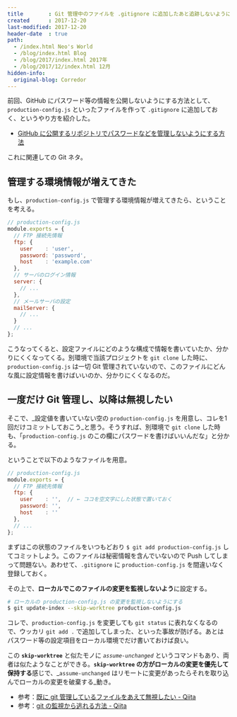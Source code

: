 ```yaml
---
title        : Git 管理中のファイルを .gitignore に追加したあと追跡しないようにする
created      : 2017-12-20
last-modified: 2017-12-20
header-date  : true
path:
  - /index.html Neo's World
  - /blog/index.html Blog
  - /blog/2017/index.html 2017年
  - /blog/2017/12/index.html 12月
hidden-info:
  original-blog: Corredor
---
```


前回、GitHub にパスワード等の情報を公開しないようにする方法として、`production-config.js` といったファイルを作って `.gitignore` に追加しておく、というやり方を紹介した。

- [GitHub に公開するリポジトリでパスワードなどを管理しないようにする方法](/blog/2017/12/19-02.html)

これに関連しての Git ネタ。

## 管理する環境情報が増えてきた

もし、`production-config.js` で管理する環境情報が増えてきたら、ということを考える。

```javascript
// production-config.js
module.exports = {
  // FTP 接続先情報
  ftp: {
    user    : 'user',
    password: 'password',
    host    : 'example.com'
  },
  // サーバのログイン情報
  server: {
    // ...
  },
  // メールサーバの設定
  mailServer: {
    // ...
  }
  // ...
};
```

こうなってくると、設定ファイルにどのような構成で情報を書いていたか、分かりにくくなってくる。別環境で当該プロジェクトを `git clone` した時に、`production-config.js` は一切 Git 管理されていないので、このファイルにどんな風に設定情報を書けばいいのか、分かりにくくなるのだ。

## 一度だけ Git 管理し、以降は無視したい

そこで、_設定値を書いていない空の `production-config.js` を用意し、コレを1回だけコミットしておこう_と思う。そうすれば、別環境で `git clone` した時も、「`production-config.js` のこの欄にパスワードを書けばいいんだな」と分かる。

ということで以下のようなファイルを用意。

```javascript
// production-config.js
module.exports = {
  // FTP 接続先情報
  ftp: {
    user    : '',  // ← ココを空文字にした状態で置いておく
    password: '',
    host    : ''
  },
  // ...
};
```

まずはこの状態のファイルをいつもどおり `$ git add production-config.js` してコミットしよう。このファイルは秘密情報を含んでいないので Push してしまって問題ない。あわせて、`.gitignore` に `production-config.js` を間違いなく登録しておく。

その上で、**ローカルでこのファイルの変更を監視しないよう**に設定する。

```bash
# ローカルの production-config.js の変更を監視しないようにする
$ git update-index --skip-worktree production-config.js
```

コレで、`production-config.js` を変更しても `git status` に表れなくなるので、ウッカリ `git add .` で追加してしまった、といった事故が防げる。あとはパスワード等の設定項目をローカル環境でだけ書いておけば良い。

この **`skip-worktree`** と似たモノに _`assume-unchanged`_ というコマンドもあり、両者は似たようなことができる。**`skip-worktree` の方がローカルの変更を優先して保持する**感じで、_`assume-unchanged` はリモートに変更があったらそれを取り込んでローカルの変更を破棄する_動き。

- 参考：[既に git 管理しているファイルをあえて無視したい - Qiita](https://qiita.com/usamik26/items/56d0d3ba7a1300625f92)
- 参考：[git の監視から逃れる方法 - Qiita](https://qiita.com/sqrtxx/items/38a506e59df67cd5d3a1)
